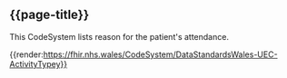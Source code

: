 <div class="warning"><span class="ImplementWarn"></span></div>

## {{page-title}}

This CodeSystem lists reason for the patient's attendance. 

{{render:https://fhir.nhs.wales/CodeSystem/DataStandardsWales-UEC-ActivityTypey}}

